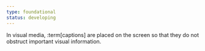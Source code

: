 ```yaml
---
type: foundational
status: developing
---
```


In visual media, :term[captions] are placed on the screen so that they do not obstruct important visual information.